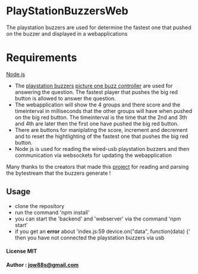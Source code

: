 # PlayStationBuzzersWeb
The playstation buzzers are used for determine the fastest one that pushed on the buzzer and displayed in a webapplications

# Requirements
[Node.js](https://www.google.com/search?q=node+js&oq=node+js&aqs=chrome..69i57j69i60l2j0l3.1470j0j7&sourceid=chrome&ie=UTF-8)

- The [playstation buzzers](https://en.wikipedia.org/wiki/Buzz!) [picture one buzz controller](https://en.wikipedia.org/wiki/File:Buzz_Buzzer.jpg) are used for answering the question. The fastest player that pushes the big red button is allowed to answer the question.
- The webapplication will show the 4 groups and there score and the timeinterval in milliseconds that the other groups will have when pushed on the big red button. The timeinterval is the time that the 2nd and 3th and 4th are later then the first one have pushed the big red button.
- There are buttons for maniplating the score, increment and decrement and to reset the hightlighting of the fastest one that pushes the big red button.
- Node js is used for reading the wired-usb playstation buzzers and then communication via websockets for updating the webapplication

Many thanks to the creators that made this [project](https://www.hakantuncer.com/2016/09/07/creating-an-online-quiz-game-using-node-dot-js) for reading and parsing the bytestream that the buzzers generate !


## Usage

- clone the repository
- run the command 'npm install'
- you can start the 'backend' and 'webserver' via the command 'npm start'
- if you get an **error** about 'index.js:59 device.on("data", function(data) {' then you have not connected the playstation buzzers via usb

#### License MIT

#### Author : jow88s@gmail.com
